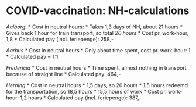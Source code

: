 # COVID-vaccination: NH-calculations
*Aalborg*:
	* Cost in neutral hours: 
		* Takes 1,3 days of NH, about 21 hours
		* Gives back 1 hour for train transport, so total *20 hours*
		* Cost pr. work-hour, 1,8
		* Calculated pay (incl. feriepenge): 258,-

*Aarhus*
	* Cost in neutral hours
		* Only about time spent, cost pr. work-hour: 1
		* Calculated pay ≈ 1:1

*Fredericia*
	* Cost in neutral hours
		* Time spent, almost nothing in transport because of straight line
		* Calculated pay: 464,-

*Herning*
	* Cost in neutral hours
		* 1,5 days, so 20 hours
		* 1,5 hours redeemd for the transportation, so 18,5 hours
		* 15,5 hours of work
		* Cost pr. work-hour: 1,2 hours
		* Calculated pay (incl. feriepenge): 387,-

<!-- {BearID:349754F0-50CA-425C-B634-7617ACC84058-87253-0000013273AE5AF1} -->
